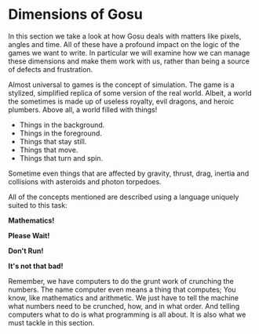 # Dimensions of Gosu

In this section we take a look at how Gosu deals with matters like pixels,
angles and time. All of these have a profound impact on the logic of the games
we want to write. In particular we will examine how we can manage these
dimensions and make them work with us, rather than being a source of defects
and frustration.

Almost universal to games is the concept of simulation. The game is a stylized,
simplified replica of some version of the real world. Albeit, a world the
sometimes is made up of useless royalty, evil dragons, and heroic plumbers.
Above all, a world filled with things!

* Things in the background.
* Things in the foreground.
* Things that stay still.
* Things that move.
* Things that turn and spin.

Sometime even things that are affected by gravity, thrust, drag, inertia and
collisions with asteroids and photon torpedoes.

All of the concepts mentioned are described using a language uniquely suited to
this task:

**Mathematics!**

**Please Wait!**

**Don't Run!**

**It's not that bad!**

Remember, we have computers to do the grunt work of crunching the numbers. The
name computer even means a thing that computes; You know, like mathematics and
arithmetic. We just have to tell the machine what numbers need to be crunched,
how, and in what order. And telling computers what to do is what programming is
all about. It is also what we must tackle in this section.
